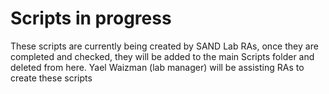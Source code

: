 # Scripts in progress

These scripts are currently being created by SAND Lab RAs, once they are completed and checked, they will be added to the main Scripts folder and deleted from here. Yael Waizman (lab manager) will be assisting RAs to create these scripts
